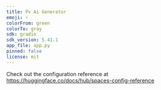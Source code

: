 ```yaml
---
title: Pv Ai Generator
emoji: ⚡
colorFrom: green
colorTo: gray
sdk: gradio
sdk_version: 5.41.1
app_file: app.py
pinned: false
license: mit
---
```


Check out the configuration reference at https://huggingface.co/docs/hub/spaces-config-reference
